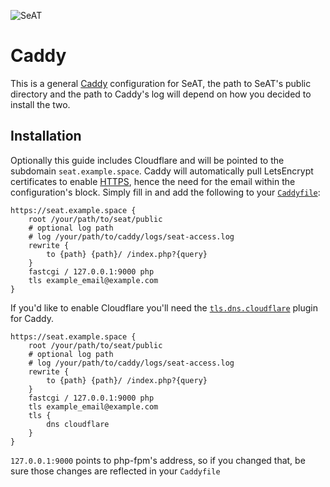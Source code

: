 ![SeAT](https://i.imgur.com/aPPOxSK.png)

# Caddy

This is a general [Caddy](https://caddyserver.com/) configuration for SeAT, the path to SeAT's public directory and
the path to Caddy's log will depend on how you decided to install the two.

## Installation

Optionally this guide includes Cloudflare and will be pointed to the subdomain `seat.example.space`. 
Caddy will automatically pull LetsEncrypt certificates 
to enable [HTTPS](https://caddyserver.com/docs/automatic-https), 
hence the need for the email within the configuration's block.
Simply fill in and add the following to your [`Caddyfile`](https://caddyserver.com/tutorial/caddyfile):

```text
https://seat.example.space {
	root /your/path/to/seat/public
	# optional log path
	# log /your/path/to/caddy/logs/seat-access.log
	rewrite {
		to {path} {path}/ /index.php?{query}
	}
	fastcgi / 127.0.0.1:9000 php
	tls example_email@example.com
}
```

If you'd like to enable Cloudflare you'll need the 
[`tls.dns.cloudflare`](https://caddyserver.com/docs/tls.dns.cloudflare) plugin for Caddy.
```text
https://seat.example.space {
	root /your/path/to/seat/public
	# optional log path
	# log /your/path/to/caddy/logs/seat-access.log
	rewrite {
		to {path} {path}/ /index.php?{query}
	}
	fastcgi / 127.0.0.1:9000 php
	tls example_email@example.com
	tls {
		dns cloudflare
	}
}
```

`127.0.0.1:9000` points to php-fpm's address, so if you changed that, 
be sure those changes are reflected in your `Caddyfile`

